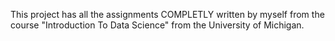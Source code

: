 This project has all the assignments COMPLETLY written by myself from the course "Introduction To Data Science" from the University of Michigan.